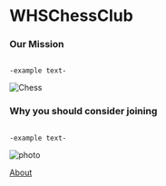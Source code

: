 # WHSChessClub

### Our Mission

```

-example text-

```
![Chess](https://3.files.edl.io/8b47/21/08/19/133942-9c4280ef-a5d0-4ad5-809f-777668d95e1d.png)

### Why you should consider joining

```

-example text-

```
![photo](https://i.imgur.com/0PqEgJX.jpg)



[About](https://youtu.be/k9IDvub7yoQ)
